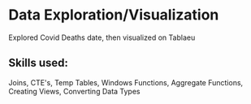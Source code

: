 # Data Exploration/Visualization
Explored Covid Deaths date, then visualized on Tablaeu

## Skills used:
Joins, CTE's, Temp Tables, Windows Functions, Aggregate Functions, Creating Views, Converting Data Types
